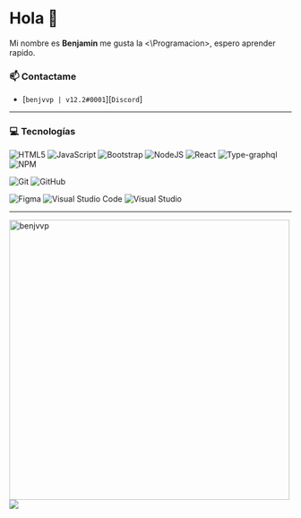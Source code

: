 # Hola 👋

Mi nombre es **Benjamin** me gusta la <\Programacion>, espero aprender rapido.

### 📫 Contactame

-  [`benjvvp | v12.2#0001`][`Discord`]

---

### 💻 Tecnologías
![HTML5](https://img.shields.io/badge/html5-%23E34F26.svg?style=for-the-badge&logo=html5&logoColor=white)
![JavaScript](https://img.shields.io/badge/javascript-%23323330.svg?style=for-the-badge&logo=javascript&logoColor=%23F7DF1E)
![Bootstrap](https://img.shields.io/badge/bootstrap-%23563D7C.svg?style=for-the-badge&logo=bootstrap&logoColor=white)
![NodeJS](https://img.shields.io/badge/node.js-6DA55F?style=for-the-badge&logo=node.js&logoColor=white)
![React](https://img.shields.io/badge/react-%2320232a.svg?style=for-the-badge&logo=react&logoColor=%2361DAFB)
![Type-graphql](https://img.shields.io/badge/-TypeGraphQL-%23C04392?style=for-the-badge)
![NPM](https://img.shields.io/badge/NPM-%23000000.svg?style=for-the-badge&logo=npm&logoColor=white)


![Git](https://img.shields.io/badge/git-%23F05033.svg?style=for-the-badge&logo=git&logoColor=white)
![GitHub](https://img.shields.io/badge/github-%23121011.svg?style=for-the-badge&logo=github&logoColor=white)

![Figma](https://img.shields.io/badge/figma-%23F24E1E.svg?style=for-the-badge&logo=figma&logoColor=white)
![Visual Studio Code](https://img.shields.io/badge/Visual%20Studio%20Code-0078d7.svg?style=for-the-badge&logo=visual-studio-code&logoColor=white)
![Visual Studio](https://img.shields.io/badge/Visual%20Studio-5C2D91.svg?style=for-the-badge&logo=visual-studio&logoColor=white)

---

<img  src="https://github-readme-stats.vercel.app/api/top-langs?username=benjvvp&show_icons=true&locale=en&layout=compact&text_color=daf7dc&bg_color=151515&title_color=ffffff" alt="benjvvp" width="500px"/>
<img src="https://github-readme-stats.vercel.app/api?username=benjvvp&&show_icons=true&title_color=ffffff&icon_color=bb2acf&text_color=daf7dc&bg_color=151515">
